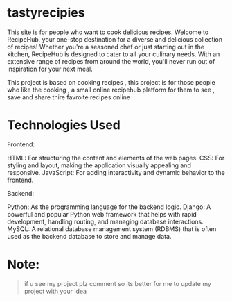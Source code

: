 # tastyrecipies
This site is for people who want to cook delicious recipes.
Welcome to RecipeHub, your one-stop destination for a diverse and delicious collection of recipes! Whether you're a seasoned chef or just starting out in the kitchen, RecipeHub is designed to cater to all your culinary needs. With an extensive range of recipes from around the world, you'll never run out of inspiration for your next meal.

This project is based on cooking recipes ,
this project is for those people who like the cooking , 
a small online recipehub platform for them to see , save and share thire favroite recipes online

# Technologies Used
Frontend:

HTML: For structuring the content and elements of the web pages.
CSS: For styling and layout, making the application visually appealing and responsive.
JavaScript: For adding interactivity and dynamic behavior to the frontend.

Backend:

Python: As the programming language for the backend logic.
Django: A powerful and popular Python web framework that helps with rapid development, handling routing, and managing database interactions.
MySQL: A relational database management system (RDBMS) that is often used as the backend database to store and manage data.

# Note:

> if u see my project plz comment so its better for me to update my project with your idea




